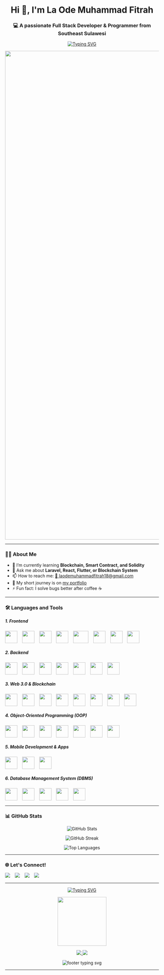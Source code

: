 <!-- Profil Header -->
<h1 align="center">Hi 👋, I'm La Ode Muhammad Fitrah</h1>
<h3 align="center">💻 A passionate Full Stack Developer & Programmer from Southeast Sulawesi</h3>

<!-- Animasi Typing -->
<p align="center">
  <a href="https://github.com/laode18">
    <img src="https://readme-typing-svg.herokuapp.com?color=00ADB5&size=22&center=true&vCenter=true&width=500&lines=Code.+Commit.+Repeat.;Love+for+Clean+Code.;Always+Learning+Something+New." alt="Typing SVG" />
  </a>
</p>

<p align="center">
  <img src="https://media.licdn.com/dms/image/v2/C5112AQH5xKgSmSDkEA/article-cover_image-shrink_600_2000/article-cover_image-shrink_600_2000/0/1580110451615?e=2147483647&v=beta&t=em_icERHsCrjO6yMdtgcC3pXci5LDFI5zRe1yZ3w_0k" alt="Bitcoin Animation" width="1600"/>
</p>

---

### 👨‍💻 About Me

- 🌱 I’m currently learning **Blockchain, Smart Contract, and Solidity**
- 💬 Ask me about **Laravel, React, Flutter, or Blockchain System**
- 📫 How to reach me: [📧 laodemuhammadfitrah18@gmail.com](https://mail.google.com/mail/?view=cm&fs=1&to=laodemuhammadfitrah18@gmail.com)
- 📝 My short journey is on [my portfolio](https://la-ode-muhammad-fitrah-portofolio.vercel.app/)
- ⚡ Fun fact: I solve bugs better after coffee ☕

---

### 🛠️ Languages and Tools

<!-- Frontend -->
<h5>1. Frontend</h5>
<p align="left">
  <img src="https://cdn.jsdelivr.net/gh/devicons/devicon/icons/html5/html5-original.svg" width="40" height="40" />&nbsp;&nbsp;&nbsp;
  <img src="https://cdn.jsdelivr.net/gh/devicons/devicon/icons/css3/css3-original.svg" width="40" height="40" />&nbsp;&nbsp;&nbsp;
  <img src="https://cdn.jsdelivr.net/gh/devicons/devicon/icons/javascript/javascript-original.svg" width="40" height="40" />&nbsp;&nbsp;&nbsp;
  <img src="https://cdn.jsdelivr.net/gh/devicons/devicon/icons/bootstrap/bootstrap-original.svg" width="40" height="40" />&nbsp;&nbsp;&nbsp;
  <img src="https://upload.wikimedia.org/wikipedia/commons/thumb/d/d5/Tailwind_CSS_Logo.svg/512px-Tailwind_CSS_Logo.svg.png?20230715030042" width="50" height="40" />&nbsp;&nbsp;&nbsp;
  <img src="https://cdn.jsdelivr.net/gh/devicons/devicon/icons/vuejs/vuejs-original.svg" width="40" height="40" />&nbsp;&nbsp;&nbsp;
  <img src="https://cdn.jsdelivr.net/gh/devicons/devicon/icons/react/react-original.svg" width="40" height="40" />&nbsp;&nbsp;&nbsp;
  <img src="https://cdn.jsdelivr.net/gh/devicons/devicon/icons/nextjs/nextjs-original.svg" width="40" height="40" />&nbsp;&nbsp;&nbsp;
</p>

<!-- Backend -->
<h5>2. Backend</h5>
<p align="left">
  <img src="https://cdn.jsdelivr.net/gh/devicons/devicon/icons/php/php-original.svg" width="40" height="40" />&nbsp;&nbsp;&nbsp;
  <img src="https://img.icons8.com/?size=256&id=54087&format=png" width="40" height="40" />&nbsp;&nbsp;&nbsp;
  <img src="https://www.svgrepo.com/show/353985/laravel.svg" width="40" height="40" />&nbsp;&nbsp;&nbsp;
  <img src="https://cdn.jsdelivr.net/gh/devicons/devicon/icons/codeigniter/codeigniter-plain.svg" width="40" height="40" />&nbsp;&nbsp;&nbsp;
  <img src="https://uxwing.com/wp-content/themes/uxwing/download/web-app-development/rest-api-icon.png" width="40" height="40" />&nbsp;&nbsp;&nbsp;
  <img src="https://cdn-icons-png.flaticon.com/512/5105/5105250.png" height="40" />&nbsp;&nbsp;&nbsp;
  <img src="https://cdn-icons-png.flaticon.com/512/9693/9693029.png" height="40" />&nbsp;&nbsp;&nbsp;
</p>

<!-- Web 3.0 & Blockchain -->
<h5>3. Web 3.0 & Blockchain</h5>
<p align="left">
  <img src="https://img.icons8.com/?size=256&id=HOqGCOyHDbd4&format=png" height="40" />&nbsp;&nbsp;&nbsp;
  <img src="https://cdn-icons-png.flaticon.com/512/5901/5901994.png" height="40" />&nbsp;&nbsp;&nbsp;
  <img src="https://assets.streamlinehq.com/image/private/w_300,h_300,ar_1/f_auto/v1/icons/5/web3js-fkc6l6evntwzqrc1ac18.png/web3js-bqu5uc0cbrwxmkzlzt2ods.png?_a=DATAdtAAZAA0" height="40" />&nbsp;&nbsp;&nbsp;
  <img src="https://icon.icepanel.io/Technology/svg/Hardhat.svg" height="40" />&nbsp;&nbsp;&nbsp;
  <img src="https://archive.trufflesuite.com/assets/logo.png" height="40" />&nbsp;&nbsp;&nbsp;
  <img src="https://moxiesuite.github.io/img/ganache-logomark.svg" height="40" />&nbsp;&nbsp;&nbsp;
  <img src="https://icons.iconarchive.com/icons/cjdowner/cryptocurrency-flat/256/Ethereum-ETH-icon.png" height="40" />&nbsp;&nbsp;&nbsp;
  <img src="https://upload.wikimedia.org/wikipedia/commons/thumb/2/21/Polygon_Icon.svg/1200px-Polygon_Icon.svg.png" height="40" />&nbsp;&nbsp;&nbsp;
</p>

<!-- OOP -->
<h5>4. Object-Oriented Programming (OOP)</h5>
<p align="left">
  <img src="https://cdn.jsdelivr.net/gh/devicons/devicon/icons/python/python-original.svg" width="40" height="40" />&nbsp;&nbsp;&nbsp;
  <img src="https://cdn.jsdelivr.net/gh/devicons/devicon/icons/java/java-original.svg" width="40" height="40" />&nbsp;&nbsp;&nbsp;
  <img src="https://cdn.jsdelivr.net/gh/devicons/devicon/icons/c/c-original.svg" width="40" height="40" />&nbsp;&nbsp;&nbsp;
  <img src="https://cdn.jsdelivr.net/gh/devicons/devicon/icons/cplusplus/cplusplus-original.svg" width="40" height="40" />&nbsp;&nbsp;&nbsp;
  <img src="https://cdn.jsdelivr.net/gh/devicons/devicon/icons/csharp/csharp-original.svg" width="40" height="40" />&nbsp;&nbsp;&nbsp;
  <img src="https://la-ode-muhammad-fitrah-portofolio.vercel.app/static/media/net.b0cdb29ea516763b1144.png" width="40" height="40" />&nbsp;&nbsp;&nbsp;
  <img src="https://la-ode-muhammad-fitrah-portofolio.vercel.app/static/media/asp_net.a80e8e8b56bc516dbff1.png" width="40" height="40" />&nbsp;&nbsp;&nbsp;
</p>

<!-- Mobile Development -->
<h5>5. Mobile Development & Apps</h5>
<p align="left">
  <img src="https://cdn.jsdelivr.net/gh/devicons/devicon/icons/flutter/flutter-original.svg" width="40" height="40" />&nbsp;&nbsp;&nbsp;
  <img src="https://cdn.jsdelivr.net/gh/devicons/devicon/icons/react/react-original.svg" width="40" height="40" />&nbsp;&nbsp;&nbsp;
  <img src="https://cdn.jsdelivr.net/gh/devicons/devicon/icons/kotlin/kotlin-original.svg" width="40" height="40" />&nbsp;&nbsp;&nbsp;
</p>

<!-- Database -->
<h5>6. Database Management System (DBMS)</h5>
<p align="left">
  <img src="https://cdn.jsdelivr.net/gh/devicons/devicon/icons/mysql/mysql-original.svg" width="40" height="40" />&nbsp;&nbsp;&nbsp;
  <img src="https://cdn.jsdelivr.net/gh/devicons/devicon/icons/postgresql/postgresql-original.svg" width="40" height="40" />&nbsp;&nbsp;&nbsp;
  <img src="https://cdn.jsdelivr.net/gh/devicons/devicon/icons/mongodb/mongodb-original.svg" width="40" height="40" />&nbsp;&nbsp;&nbsp;
  <img src="https://cdn4.iconfinder.com/data/icons/google-i-o-2016/512/google_firebase-2-512.png" height="40" />&nbsp;&nbsp;&nbsp;
  <img src="https://img.icons8.com/?size=256&id=laYYF3dV0Iew&format=png" height="40" />&nbsp;&nbsp;&nbsp;
</p>

---

### 📊 GitHub Stats

<p align="center">
  <img src="https://github-readme-stats.vercel.app/api?username=laode18&show_icons=true&theme=tokyonight" alt="GitHub Stats" />
</p>

<p align="center">
  <img src="https://github-readme-streak-stats.herokuapp.com/?user=laode18&theme=tokyonight" alt="GitHub Streak" />
</p>

<p align="center">
  <img src="https://github-readme-stats.vercel.app/api/top-langs/?username=laode18&layout=compact&theme=tokyonight" alt="Top Languages" />
</p>

---

### 🌐 Let's Connect!

<p align="left">
  <a href="https://mail.google.com/mail/?view=cm&fs=1&to=laodemuhammadfitrah18@gmail.com"><img src="https://img.shields.io/badge/email-D14836?style=for-the-badge&logo=gmail&logoColor=white" /></a>&nbsp;&nbsp;&nbsp;
  <a href="https://www.linkedin.com/in/la-ode-muhammad-fitrah-197a24294"><img src="https://img.shields.io/badge/linkedin-0077B5?style=for-the-badge&logo=linkedin&logoColor=white" /></a>&nbsp;&nbsp;&nbsp;
  <a href="https://instagram.com/mr_l_18"><img src="https://img.shields.io/badge/Instagram-E4405F?style=for-the-badge&logo=instagram&logoColor=white" /></a>&nbsp;&nbsp;&nbsp;
  <a href="https://wa.me/6285156457508"><img src="https://img.shields.io/badge/WhatsApp-25D366?style=for-the-badge&logo=whatsapp&logoColor=white" /></a>&nbsp;&nbsp;&nbsp;
</p>

---

<!-- Footer -->

<p align="center"> 
  <a href="https://github.com/laode18"> 
    <img src="https://readme-typing-svg.vercel.app?font=Fira+Code&size=22&pause=1000&color=36BCF7&width=435&lines=Thanks+for+visiting!+👋;Feel+free+to+connect+with+me+💬" alt="Typing SVG" /> 
  </a> 
</p> 
<p align="center"> 
  <img src="https://media.giphy.com/media/WFZvB7VIXBgiz3oDXE/giphy.gif" width="160" height="160" /> 
</p> 
<p align="center"> 
  <a href="https://github.com/laode18" target="_blank">
    <img src="https://img.shields.io/github/followers/laode18?label=Follow&style=social" /> 
  </a> 
  <a href="https://github.com/laode18?tab=repositories" target="_blank"> 
    <img src="https://img.shields.io/github/stars/laode18?style=social" /> 
  </a> 
</p> 
<p align="center"> 
  <img src="https://readme-typing-svg.vercel.app?font=Fira+Code&size=18&pause=1000&color=F7C936&center=true&width=435&lines=Made+with+💖+by+La+Ode+Muhammad+Fitrah" alt="footer typing svg" /> 
</p>

---
